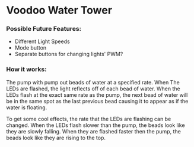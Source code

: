 # Voodoo Water Tower

### Possible Future Features:
* Different Light Speeds
* Mode button
* Separate buttons for changing lights' PWM?

### How it works:
The pump with pump out beads of water at a specified rate. When The LEDs are flashed, the light reflects off of each bead of water. When the LEDs flash at the exact same rate as the pump, the  next bead of water will be in the same spot as the last previous bead causing it to appear as if the water is floating.

To get some cool effects, the rate that the LEDs are flashing can be changed. When the LEDs flash slower than the pump, the beads look like they are slowly falling. When they are flashed faster then the pump, the beads look like they are rising to the top.